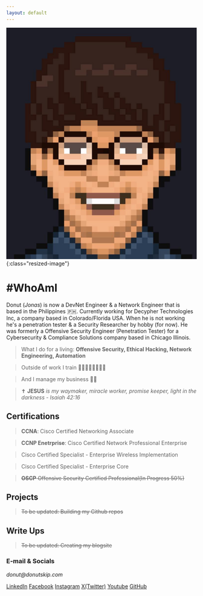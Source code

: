 ```yaml
---
layout: default
---
```


![Donut](assets/images/me2.png){:class="resized-image"}
# #WhoAmI 

Donut (_Jonas_) is now a DevNet Engineer & a Network Engineer that is based in the Philippines 🇵🇭. Currently working for Decypher Technologies Inc, a company based in Colorado/Florida USA. When he is not working he's a penetration tester & a Security Researcher by hobby (for now). He was formerly a Offensive Security Engineer (Penetration Tester) for a Cybersecurity & Compliance Solutions company based in Chicago Illinois. 

> What I do for a living: **Offensive Security, Ethical Hacking, Network Engineering, Automation**

> Outside of work I train 🏊🏽‍♂️🚴🏽🏃🏽🥊

> And I manage my business 🛒🌐

> ✝️ **JESUS** _is my waymaker, miracle worker, promise keeper, light in the darkness - Isaiah 42:16_ 

## Certifications

> **CCNA**: Cisco Certified Networking Associate

> **CCNP Enetrprise**: Cisco Certified Network Professional Enterprise

> Cisco Certified Specialist - Enterprise Wireless Implementation

> Cisco Certified Specialist - Enterprise Core

> ~~**OSCP** Offensive Security Certified Professional(In Progress 50%)~~

## Projects

> ~~To be updated: Building my Github repos~~

## Write Ups

> ~~To be updated: Creating my blogsite~~

### E-mail & Socials 
_donut@donutskip.com_

[LinkedIn](https://www.linkedin.com/in/donutskip/)
[Facebook](https://www.facebook.com/donutxkip/)
[Instagram](https://www.instagram.com/donutskip/)
[X(Twitter)](https://x.com/donutxkip)
[Youtube](https://www.youtube.com/@donutskip)
[GitHub](https://github.com/donutskip)
